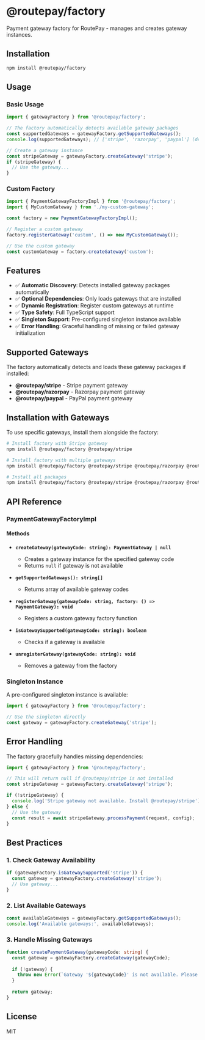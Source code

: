 # @routepay/factory

Payment gateway factory for RoutePay - manages and creates gateway instances.

## Installation

```bash
npm install @routepay/factory
```

## Usage

### Basic Usage

```typescript
import { gatewayFactory } from '@routepay/factory';

// The factory automatically detects available gateway packages
const supportedGateways = gatewayFactory.getSupportedGateways();
console.log(supportedGateways); // ['stripe', 'razorpay', 'paypal'] (depends on installed packages)

// Create a gateway instance
const stripeGateway = gatewayFactory.createGateway('stripe');
if (stripeGateway) {
  // Use the gateway...
}
```

### Custom Factory

```typescript
import { PaymentGatewayFactoryImpl } from '@routepay/factory';
import { MyCustomGateway } from './my-custom-gateway';

const factory = new PaymentGatewayFactoryImpl();

// Register a custom gateway
factory.registerGateway('custom', () => new MyCustomGateway());

// Use the custom gateway
const customGateway = factory.createGateway('custom');
```

## Features

- ✅ **Automatic Discovery**: Detects installed gateway packages automatically
- ✅ **Optional Dependencies**: Only loads gateways that are installed
- ✅ **Dynamic Registration**: Register custom gateways at runtime  
- ✅ **Type Safety**: Full TypeScript support
- ✅ **Singleton Support**: Pre-configured singleton instance available
- ✅ **Error Handling**: Graceful handling of missing or failed gateway initialization

## Supported Gateways

The factory automatically detects and loads these gateway packages if installed:

- **@routepay/stripe** - Stripe payment gateway
- **@routepay/razorpay** - Razorpay payment gateway  
- **@routepay/paypal** - PayPal payment gateway

## Installation with Gateways

To use specific gateways, install them alongside the factory:

```bash
# Install factory with Stripe gateway
npm install @routepay/factory @routepay/stripe

# Install factory with multiple gateways
npm install @routepay/factory @routepay/stripe @routepay/razorpay @routepay/paypal

# Install all packages
npm install @routepay/factory @routepay/stripe @routepay/razorpay @routepay/paypal
```

## API Reference

### PaymentGatewayFactoryImpl

#### Methods

- **`createGateway(gatewayCode: string): PaymentGateway | null`**
  - Creates a gateway instance for the specified gateway code
  - Returns `null` if gateway is not available

- **`getSupportedGateways(): string[]`**
  - Returns array of available gateway codes

- **`registerGateway(gatewayCode: string, factory: () => PaymentGateway): void`**
  - Registers a custom gateway factory function

- **`isGatewaySupported(gatewayCode: string): boolean`**
  - Checks if a gateway is available

- **`unregisterGateway(gatewayCode: string): void`**
  - Removes a gateway from the factory

### Singleton Instance

A pre-configured singleton instance is available:

```typescript
import { gatewayFactory } from '@routepay/factory';

// Use the singleton directly
const gateway = gatewayFactory.createGateway('stripe');
```

## Error Handling

The factory gracefully handles missing dependencies:

```typescript
import { gatewayFactory } from '@routepay/factory';

// This will return null if @routepay/stripe is not installed
const stripeGateway = gatewayFactory.createGateway('stripe');

if (!stripeGateway) {
  console.log('Stripe gateway not available. Install @routepay/stripe');
} else {
  // Use the gateway
  const result = await stripeGateway.processPayment(request, config);
}
```

## Best Practices

### 1. Check Gateway Availability

```typescript
if (gatewayFactory.isGatewaySupported('stripe')) {
  const gateway = gatewayFactory.createGateway('stripe');
  // Use gateway...
}
```

### 2. List Available Gateways

```typescript
const availableGateways = gatewayFactory.getSupportedGateways();
console.log('Available gateways:', availableGateways);
```

### 3. Handle Missing Gateways

```typescript
function createPaymentGateway(gatewayCode: string) {
  const gateway = gatewayFactory.createGateway(gatewayCode);
  
  if (!gateway) {
    throw new Error(`Gateway '${gatewayCode}' is not available. Please install the corresponding package.`);
  }
  
  return gateway;
}
```

## License

MIT